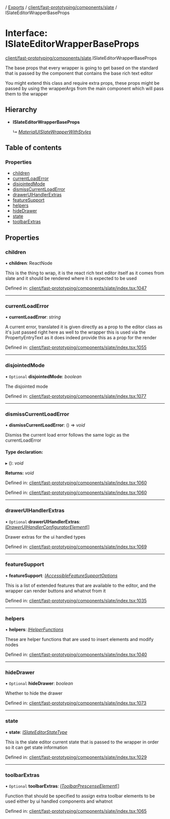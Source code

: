 [](../README.md) / [Exports](../modules.md) / [client/fast-prototyping/components/slate](../modules/client_fast_prototyping_components_slate.md) / ISlateEditorWrapperBaseProps

# Interface: ISlateEditorWrapperBaseProps

[client/fast-prototyping/components/slate](../modules/client_fast_prototyping_components_slate.md).ISlateEditorWrapperBaseProps

The base props that every wrapper is going to get
based on the standard that is passed by the component
that contains the base rich text editor

You might extend this class and require extra props, these
props might be passed by using the wrapperArgs from
the main component which will pass them to the wrapper

## Hierarchy

* **ISlateEditorWrapperBaseProps**

  ↳ [*MaterialUISlateWrapperWithStyles*](client_fast_prototyping_components_slate_wrapper.materialuislatewrapperwithstyles.md)

## Table of contents

### Properties

- [children](client_fast_prototyping_components_slate.islateeditorwrapperbaseprops.md#children)
- [currentLoadError](client_fast_prototyping_components_slate.islateeditorwrapperbaseprops.md#currentloaderror)
- [disjointedMode](client_fast_prototyping_components_slate.islateeditorwrapperbaseprops.md#disjointedmode)
- [dismissCurrentLoadError](client_fast_prototyping_components_slate.islateeditorwrapperbaseprops.md#dismisscurrentloaderror)
- [drawerUIHandlerExtras](client_fast_prototyping_components_slate.islateeditorwrapperbaseprops.md#draweruihandlerextras)
- [featureSupport](client_fast_prototyping_components_slate.islateeditorwrapperbaseprops.md#featuresupport)
- [helpers](client_fast_prototyping_components_slate.islateeditorwrapperbaseprops.md#helpers)
- [hideDrawer](client_fast_prototyping_components_slate.islateeditorwrapperbaseprops.md#hidedrawer)
- [state](client_fast_prototyping_components_slate.islateeditorwrapperbaseprops.md#state)
- [toolbarExtras](client_fast_prototyping_components_slate.islateeditorwrapperbaseprops.md#toolbarextras)

## Properties

### children

• **children**: ReactNode

This is the thing to wrap, it is the react
rich text editor itself as it comes from slate
and it should be rendered
where it is expected to be used

Defined in: [client/fast-prototyping/components/slate/index.tsx:1047](https://github.com/onzag/itemize/blob/5fcde7cf/client/fast-prototyping/components/slate/index.tsx#L1047)

___

### currentLoadError

• **currentLoadError**: *string*

A current error, translated
it is given directly as a prop to the editor class
as it's just passed right here as well to the wrapper
this is used via the PropertyEntryText as it does
indeed provide this as a prop for the render

Defined in: [client/fast-prototyping/components/slate/index.tsx:1055](https://github.com/onzag/itemize/blob/5fcde7cf/client/fast-prototyping/components/slate/index.tsx#L1055)

___

### disjointedMode

• `Optional` **disjointedMode**: *boolean*

The disjointed mode

Defined in: [client/fast-prototyping/components/slate/index.tsx:1077](https://github.com/onzag/itemize/blob/5fcde7cf/client/fast-prototyping/components/slate/index.tsx#L1077)

___

### dismissCurrentLoadError

• **dismissCurrentLoadError**: () => *void*

Dismiss the current load error follows the same logic
as the currentLoadError

#### Type declaration:

▸ (): *void*

**Returns:** *void*

Defined in: [client/fast-prototyping/components/slate/index.tsx:1060](https://github.com/onzag/itemize/blob/5fcde7cf/client/fast-prototyping/components/slate/index.tsx#L1060)

Defined in: [client/fast-prototyping/components/slate/index.tsx:1060](https://github.com/onzag/itemize/blob/5fcde7cf/client/fast-prototyping/components/slate/index.tsx#L1060)

___

### drawerUIHandlerExtras

• `Optional` **drawerUIHandlerExtras**: [*IDrawerUIHandlerConfiguratorElement*](client_fast_prototyping_components_slate.idraweruihandlerconfiguratorelement.md)[]

Drawer extras for the ui handled types

Defined in: [client/fast-prototyping/components/slate/index.tsx:1069](https://github.com/onzag/itemize/blob/5fcde7cf/client/fast-prototyping/components/slate/index.tsx#L1069)

___

### featureSupport

• **featureSupport**: [*IAccessibleFeatureSupportOptions*](client_fast_prototyping_components_slate.iaccessiblefeaturesupportoptions.md)

This is a list of extended features that are available
to the editor, and the wrapper can render buttons
and whatnot from it

Defined in: [client/fast-prototyping/components/slate/index.tsx:1035](https://github.com/onzag/itemize/blob/5fcde7cf/client/fast-prototyping/components/slate/index.tsx#L1035)

___

### helpers

• **helpers**: [*IHelperFunctions*](client_fast_prototyping_components_slate.ihelperfunctions.md)

These are helper functions that are used to insert elements
and modify nodes

Defined in: [client/fast-prototyping/components/slate/index.tsx:1040](https://github.com/onzag/itemize/blob/5fcde7cf/client/fast-prototyping/components/slate/index.tsx#L1040)

___

### hideDrawer

• `Optional` **hideDrawer**: *boolean*

Whether to hide the drawer

Defined in: [client/fast-prototyping/components/slate/index.tsx:1073](https://github.com/onzag/itemize/blob/5fcde7cf/client/fast-prototyping/components/slate/index.tsx#L1073)

___

### state

• **state**: [*ISlateEditorStateType*](client_fast_prototyping_components_slate.islateeditorstatetype.md)

This is the slate editor current state
that is passed to the wrapper in order
so it can get state information

Defined in: [client/fast-prototyping/components/slate/index.tsx:1029](https://github.com/onzag/itemize/blob/5fcde7cf/client/fast-prototyping/components/slate/index.tsx#L1029)

___

### toolbarExtras

• `Optional` **toolbarExtras**: [*IToolbarPrescenseElement*](client_fast_prototyping_components_slate.itoolbarprescenseelement.md)[]

Function that should be specified to assign extra toolbar elements
to be used either by ui handled components and whatnot

Defined in: [client/fast-prototyping/components/slate/index.tsx:1065](https://github.com/onzag/itemize/blob/5fcde7cf/client/fast-prototyping/components/slate/index.tsx#L1065)
